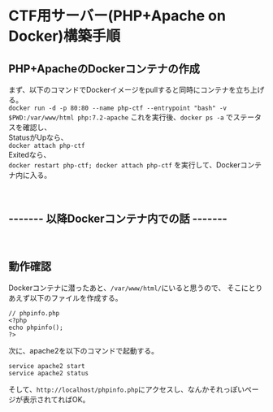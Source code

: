 # CTF用サーバー(PHP+Apache on Docker)構築手順

## PHP+ApacheのDockerコンテナの作成
まず、以下のコマンドでDockerイメージをpullすると同時にコンテナを立ち上げる。  
`docker run -d -p 80:80 --name php-ctf --entrypoint "bash" -v $PWD:/var/www/html php:7.2-apache`
これを実行後、`docker ps -a` でステータスを確認し、  
StatusがUpなら、  
`docker attach php-ctf`  
Exitedなら、  
`docker restart php-ctf; docker attach php-ctf`
を実行して、Dockerコンテナ内に入る。


<br/>

## ------- 以降Dockerコンテナ内での話 -------

<br/>


## 動作確認
Dockerコンテナに潜ったあと、`/var/www/html/`にいると思うので、
そこにとりあえず以下のファイルを作成する。
```
// phpinfo.php
<?php
echo phpinfo();
?>
```
次に、apache2を以下のコマンドで起動する。
```
service apache2 start
service apache2 status
```
そして、`http://localhost/phpinfo.php`にアクセスし、なんかそれっぽいページが表示されてればOK。
